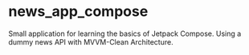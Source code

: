 # news_app_compose
Small application for learning the basics of Jetpack Compose. Using a dummy news API with MVVM-Clean Architecture.
